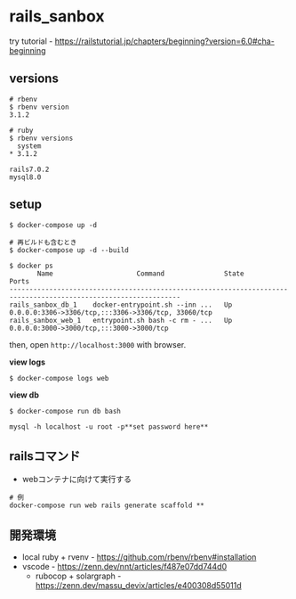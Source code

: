 # rails_sanbox

try tutorial - https://railstutorial.jp/chapters/beginning?version=6.0#cha-beginning

## versions

```
# rbenv
$ rbenv version
3.1.2

# ruby
$ rbenv versions
  system
* 3.1.2

rails7.0.2
mysql8.0
```


## setup

```
$ docker-compose up -d

# 再ビルドも含むとき
$ docker-compose up -d --build

$ docker ps
       Name                     Command               State                          Ports                       
-----------------------------------------------------------------------------------------------------------------
rails_sanbox_db_1    docker-entrypoint.sh --inn ...   Up      0.0.0.0:3306->3306/tcp,:::3306->3306/tcp, 33060/tcp
rails_sanbox_web_1   entrypoint.sh bash -c rm - ...   Up      0.0.0.0:3000->3000/tcp,:::3000->3000/tcp 
```


then, open `http://localhost:3000` with browser.

**view logs**

```
$ docker-compose logs web 
```

**view db**

```
$ docker-compose run db bash

mysql -h localhost -u root -p**set password here**
```

## railsコマンド

- webコンテナに向けて実行する

```
# 例
docker-compose run web rails generate scaffold **
```

## 開発環境


- local ruby + rvenv - https://github.com/rbenv/rbenv#installation
- vscode - https://zenn.dev/nnt/articles/f487e07dd744d0
   - rubocop + solargraph - https://zenn.dev/massu_devix/articles/e400308d55011d